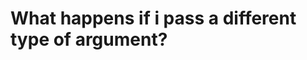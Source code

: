 What happens if i pass a different type of argument?
======================================================
